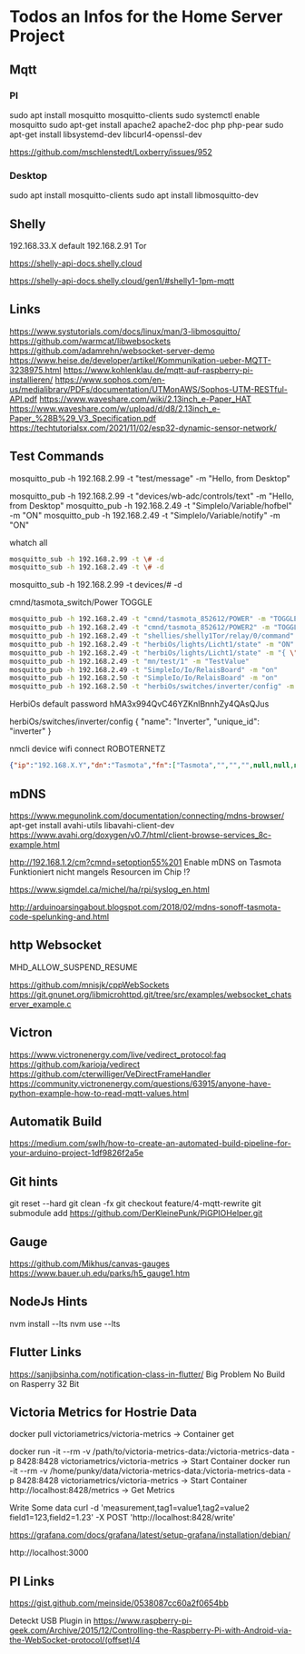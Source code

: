 # Todos an Infos for the Home Server Project

## Mqtt

### PI

sudo apt install mosquitto mosquitto-clients
sudo systemctl enable mosquitto
sudo apt-get install apache2 apache2-doc php php-pear
sudo apt-get install libsystemd-dev libcurl4-openssl-dev

https://github.com/mschlenstedt/Loxberry/issues/952

### Desktop

sudo apt install mosquitto-clients
sudo apt install libmosquitto-dev

## Shelly

192.168.33.X default
192.168.2.91 Tor

https://shelly-api-docs.shelly.cloud

https://shelly-api-docs.shelly.cloud/gen1/#shelly1-1pm-mqtt

## Links

https://www.systutorials.com/docs/linux/man/3-libmosquitto/
https://github.com/warmcat/libwebsockets
https://github.com/adamrehn/websocket-server-demo
https://www.heise.de/developer/artikel/Kommunikation-ueber-MQTT-3238975.html
https://www.kohlenklau.de/mqtt-auf-raspberry-pi-installieren/
https://www.sophos.com/en-us/medialibrary/PDFs/documentation/UTMonAWS/Sophos-UTM-RESTful-API.pdf
https://www.waveshare.com/wiki/2.13inch_e-Paper_HAT
https://www.waveshare.com/w/upload/d/d8/2.13inch_e-Paper_%28B%29_V3_Specification.pdf
https://techtutorialsx.com/2021/11/02/esp32-dynamic-sensor-network/

## Test Commands

mosquitto_pub -h 192.168.2.99 -t "test/message" -m "Hello, from Desktop"

mosquitto_pub -h 192.168.2.99 -t "devices/wb-adc/controls/text" -m "Hello, from Desktop"
mosquitto_pub -h 192.168.2.49 -t "SimpleIo/Variable/hofbel" -m "ON"
mosquitto_pub -h 192.168.2.49 -t "SimpleIo/Variable/notify" -m "ON"

whatch all

```bash
mosquitto_sub -h 192.168.2.99 -t \# -d
mosquitto_sub -h 192.168.2.49 -t \# -d
```

mosquitto_sub -h 192.168.2.99 -t devices/# -d

cmnd/tasmota_switch/Power TOGGLE

```bash
mosquitto_pub -h 192.168.2.49 -t "cmnd/tasmota_852612/POWER" -m "TOGGLE"
mosquitto_pub -h 192.168.2.49 -t "cmnd/tasmota_852612/POWER2" -m "TOGGLE" or ON / OFF
mosquitto_pub -h 192.168.2.49 -t "shellies/shelly1Tor/relay/0/command" -m "toggle" or on / off
mosquitto_pub -h 192.168.2.49 -t "herbiOs/lights/Licht1/state" -m "ON"
mosquitto_pub -h 192.168.2.49 -t "herbiOs/lights/Licht1/state" -m "{ \"state\" : \"ON\", \"brightness\" : 125}"
mosquitto_pub -h 192.168.2.49 -t "mn/test/1" -m "TestValue"
mosquitto_pub -h 192.168.2.49 -t "SimpleIo/Io/RelaisBoard" -m "on"
mosquitto_pub -h 192.168.2.50 -t "SimpleIo/Io/RelaisBoard" -m "on"
mosquitto_pub -h 192.168.2.50 -t "herbiOs/switches/inverter/config" -m "{ \"name\": \"Inverter\", \"unique_id\": \"inverter\" }"
```

HerbiOs default password hMA3x994QvC46YZKnlBnnhZy4QAsQJus

herbiOs/switches/inverter/config
{ "name": "Inverter", "unique_id": "inverter" }

nmcli device wifi connect ROBOTERNETZ

```Json
{"ip":"192.168.X.Y","dn":"Tasmota","fn":["Tasmota","","","",null,null,null,null],"hn":"tasmota-852612-1554","mac":"84CCA8852612","md":"4CH Relay","ty":0,"if":0,"ofln":"Offline","onln":"Online","state":["OFF","ON","TOGGLE","HOLD"],"sw":"10.0.0","t":"tasmota_852612","ft":"%prefix%/%topic%/","tp":["cmnd","stat","tele"],"rl":[1,1,1,1,0,0,0,0],"swc":[-1,-1,-1,-1,-1,-1,-1,-1],"swn":[null,null,null,null,null,null,null,null],"btn":[0,0,0,0,0,0,0,0],"so":{"4":0,"11":0,"13":0,"17":0,"20":0,"30":0,"68":0,"73":0,"82":0,"114":0,"117":0},"lk":0,"lt_st":0,"sho":[0,0,0,0],"ver":1}
```

## mDNS

https://www.megunolink.com/documentation/connecting/mdns-browser/
apt-get install avahi-utils
libavahi-client-dev
https://www.avahi.org/doxygen/v0.7/html/client-browse-services_8c-example.html

http://192.168.1.2/cm?cmnd=setoption55%201 Enable mDNS on Tasmota
Funktioniert nicht mangels Resourcen im Chip !?

https://www.sigmdel.ca/michel/ha/rpi/syslog_en.html

http://arduinoarsingabout.blogspot.com/2018/02/mdns-sonoff-tasmota-code-spelunking-and.html

## http  Websocket

MHD_ALLOW_SUSPEND_RESUME

https://github.com/mnisjk/cppWebSockets
https://git.gnunet.org/libmicrohttpd.git/tree/src/examples/websocket_chatserver_example.c

## Victron

https://www.victronenergy.com/live/vedirect_protocol:faq
https://github.com/karioja/vedirect
https://github.com/cterwilliger/VeDirectFrameHandler
https://community.victronenergy.com/questions/63915/anyone-have-python-example-how-to-read-mqtt-values.html

## Automatik Build

https://medium.com/swlh/how-to-create-an-automated-build-pipeline-for-your-arduino-project-1df9826f2a5e

## Git hints

git reset --hard
git clean -fx
git checkout feature/4-mqtt-rewrite
git submodule add https://github.com/DerKleinePunk/PiGPIOHelper.git

## Gauge

https://github.com/Mikhus/canvas-gauges
https://www.bauer.uh.edu/parks/h5_gauge1.htm

## NodeJs Hints

nvm install --lts
nvm use --lts

## Flutter Links

https://sanjibsinha.com/notification-class-in-flutter/
Big Problem No Build on Rasperry 32 Bit

## Victoria Metrics for Hostrie Data

docker pull victoriametrics/victoria-metrics -> Container get

docker run -it --rm -v /path/to/victoria-metrics-data:/victoria-metrics-data -p 8428:8428 victoriametrics/victoria-metrics -> Start Container
docker run -it --rm -v /home/punky/data/victoria-metrics-data:/victoria-metrics-data -p 8428:8428 victoriametrics/victoria-metrics -> Start Container
http://localhost:8428/metrics -> Get Metrics

Write Some data
curl -d 'measurement,tag1=value1,tag2=value2 field1=123,field2=1.23' -X POST 'http://localhost:8428/write'

https://grafana.com/docs/grafana/latest/setup-grafana/installation/debian/

http://localhost:3000

## PI Links

https://gist.github.com/meinside/0538087cc60a2f0654bb

Deteckt USB Plugin in
https://www.raspberry-pi-geek.com/Archive/2015/12/Controlling-the-Raspberry-Pi-with-Android-via-the-WebSocket-protocol/(offset)/4